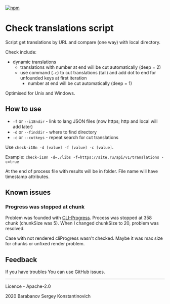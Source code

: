 [![npm](https://img.shields.io/npm/v/check-i18n)](https://www.npmjs.com/package/check-i18n)

# Check translations script

Script get translations by URL and compare (one way) with local directory.

Check include:
* dynamic translations
  * translations with number at end will be cut automatically (deep = 2)
  * use command (`-c`) to cut translations (tail) and add dot to end for unfounded keys at first iteration
    * number at end will be cut automatically (deep = 1)

Optimised for Unix and Windows.

## How to use

* `-f` or `--i18ndir` - link to lang JSON files (now https; http and local will add later)
* `-d` or `--finddir` - where to find directory
* `-c` or `--cutkeys` - repeat search for cut translations

Use `check-i18n -d [value] -f [value] -c [value]`.

Example: `check-i18n -d=./libs -f=https://site.ru/api/v1/translations -c=true`

At the end of process file with results will be in folder.
File name will have timestamp attributes.

## Known issues

### Progress was stopped at chunk
Problem was founded with [CLI-Progress](https://www.npmjs.com/package/cli-progress#options-1). 
Process was stopped at 358 chunk (chunkSize was 5).
When I changed chunkSize to 20, problem was resolved.

Case with not rendered cliProgress wasn't checked.
Maybe it was max size for chunks or unfixed render problem.

## Feedback

If you have troubles You can use GitHub issues.

---

Licence - Apache-2.0

2020 Barabanov Sergey Konstantinovich 
